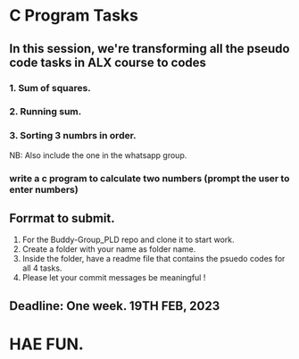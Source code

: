 # C Program Tasks
## In this session, we're transforming all the pseudo code tasks in ALX course to codes

### 1. Sum of squares.
### 2. Running sum.
### 3. Sorting 3 numbrs in order. 

NB: Also include the one in the whatsapp group.
### write a c program to calculate two numbers (prompt the user to enter numbers)

## Forrmat to submit.
1. For the Buddy-Group_PLD repo and clone it to start work.
2. Create a folder with your name as folder name.
3. Inside the folder, have a readme file that contains the psuedo codes for all 4 tasks.
4. Please let your commit messages be meaningful !

## Deadline: One week. 19TH FEB, 2023

# HAE FUN.